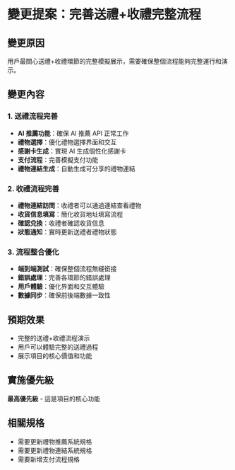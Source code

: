 # 變更提案：完善送禮+收禮完整流程

## 變更原因
用戶最關心送禮+收禮環節的完整模擬展示，需要確保整個流程能夠完整運行和演示。

## 變更內容

### 1. 送禮流程完善
- **AI 推薦功能**：確保 AI 推薦 API 正常工作
- **禮物選擇**：優化禮物選擇界面和交互
- **感謝卡生成**：實現 AI 生成個性化感謝卡
- **支付流程**：完善模擬支付功能
- **禮物連結生成**：自動生成可分享的禮物連結

### 2. 收禮流程完善
- **禮物連結訪問**：收禮者可以通過連結查看禮物
- **收貨信息填寫**：簡化收貨地址填寫流程
- **確認兌換**：收禮者確認收貨信息
- **狀態通知**：實時更新送禮者禮物狀態

### 3. 流程整合優化
- **端到端測試**：確保整個流程無縫銜接
- **錯誤處理**：完善各環節的錯誤處理
- **用戶體驗**：優化界面和交互體驗
- **數據同步**：確保前後端數據一致性

## 預期效果
- 完整的送禮+收禮流程演示
- 用戶可以體驗完整的送禮過程
- 展示項目的核心價值和功能

## 實施優先級
**最高優先級** - 這是項目的核心功能

## 相關規格
- 需要更新禮物推薦系統規格
- 需要更新禮物連結系統規格
- 需要新增支付流程規格
